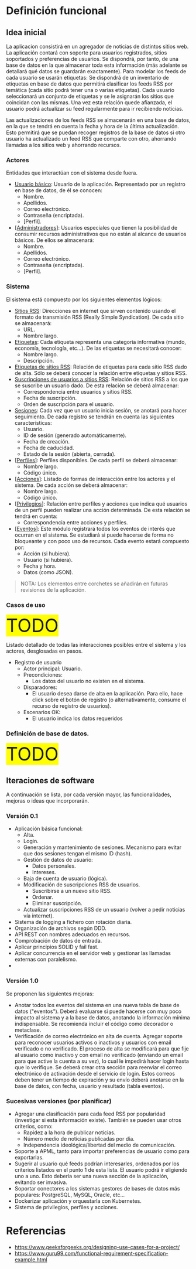 # Definición funcional

## Idea inicial

La aplicacion consistirá en un agregador de noticias de distintos sitios web. La aplicación contará con soporte para usuarios registrados, sitios soportados y preferencias de usuarios. Se dispondrá, por tanto, de una base de datos en la que almacenar toda esta información (más adelante se detallará qué datos se guardarán exactamente). Para modelar los feeds de cada usuario se usarán etiquetas: Se dispondrá de un inventario de etiquetas en base de datos que permitirá clasificar los feeds RSS por temática (cada sitio podrá tener una o varias etiquetas). Cada usuario seleccionará un conjunto de etiquetas y se le asignarán los sitios que coincidan con las mismas. Una vez esta relación quede afianzada, el usuario podrá actualizar su feed regularmente para ir recibiendo noticias.

Las actualizaciones de los feeds RSS se almacenarán en una base de datos, en la que se tendrá en cuenta la fecha y hora de la última actualización. Esto permitirá que se puedan recoger registros de la base de datos si otro usuario ha actualizado un feed RSS que comparte con otro, ahorrando llamadas a los sitios web y ahorrando recursos.

### Actores

Entidades que interactúan con el sistema desde fuera.

* <span style="text-decoration: underline">Usuario básico</span>: Usuario de la aplicación. Representado por un registro en base de datos, de él se conocen:
    * Nombre.
    * Apellidos.
    * Correo electrónico.
    * Contraseña (encriptada).
    * [Perfil].
* [<span style="text-decoration: underline">Administradores</span>]: Usuarios especiales que tienen la posibilidad de consumir recursos administrativos que no están al alcance de usuarios básicos. De ellos se almacenará:
    * Nombre.
    * Apellidos.
    * Correo electrónico.
    * Contraseña (encriptada).
    * [Perfil].

### Sistema

El sistema está compuesto por los siguientes elementos lógicos:

* <span style="text-decoration: underline">Sitios RSS</span>: Direcciones en internet que sirven contenido usando el formato de transmisión RSS (Really Simple Syndication). De cada sitio se almacenará:
    * URL.
    * Nombre largo.
* <span style="text-decoration: underline">Etiquetas</span>: Cada etiqueta representa una categoría informativa (mundo, economía, tecnología, etc...). De las etiquetas se necesitará conocer:
    * Nombre largo.
    * Descripción.
* <span style="text-decoration: underline">Etiquetas de sitios RSS</span>: Relación de etiquetas para cada sitio RSS dado de alta. Sólo se deberá conocer la relación entre etiquetas y sitios RSS.
* <span style="text-decoration: underline">Suscripciones de usuarios a sitios RSS</span>: Relación de sitios RSS a los que se suscribe un usuario dado. De esta relación se deberá almacenar:
    * Correspondencia entre usuarios y sitios RSS.
    * Fecha de suscripción.
    * Orden de suscripción para el usuario.
* <span style="text-decoration: underline">Sesiones</span>: Cada vez que un usuario inicia sesión, se anotará para hacer seguimiento. De cada registro se tendrán en cuenta las siguientes características:
    * Usuario.
    * ID de sesión (generado automáticamente).
    * Fecha de creación.
    * Fecha de caducidad.
    * Estado de la sesión (abierta, cerrada).
* [<span style="text-decoration: underline">Perfiles</span>]: Perfiles disponibles. De cada perfil se deberá almacenar:
    * Nombre largo.
    * Código único.
* [<span style="text-decoration: underline">Acciones</span>]: Listado de formas de interacción entre los actores y el sistema. De cada acción se deberá almacenar:
    * Nombre largo.
    * Código único.
* [<span style="text-decoration: underline">Privilegios</span>]: Relación entre perfiles y acciones que indica qué usuarios de un perfil pueden realizar una acción determinada. De esta relación se tendrá en cuenta:
    * Correspondencia entre acciones y perfiles.
* [<span style="text-decoration: underline">Eventos</span>]: Este módulo registrará todos los eventos de interés que ocurran en el sistema. Se estudiará si puede hacerse de forma no bloqueante y con poco uso de recursos. Cada evento estará compuesto por:
    * Acción (si hubiera).
    * Usuario (si hubiera).
    * Fecha y hora.
    * Datos (como JSON).

> NOTA: Los elementos entre corchetes se añadirán en futuras revisiones de la aplicación.

### Casos de uso

<span style="background-color:yellow;font-size:50px;">TODO</span>

Listado detallado de todas las interacciones posibles entre el sistema y los actores, desglosadas en pasos.

* Registro de usuario
    * Actor principal: Usuario.
    * Precondiciones:
        * Los datos del usuario no existen en el sistema.
    * Disparadores:
        * El usuario desea darse de alta en la aplicación. Para ello, hace click sobre el botón de registro (o alternativamente, consume el recurso de registro de usuarios).
    * Escenarios OK:
        * El usuario indica los datos requeridos

### Definición de base de datos.

<span style="background-color:yellow;font-size:50px;">TODO</span>

## Iteraciones de software

A continuación se lista, por cada versión mayor, las funcionalidades, mejoras o ideas que incorporarán.

### Versión 0.1

* Aplicación básica funcional:
    * Alta.
    * Login. 
    * Generación y mantenimiento de sesiones. Mecanismo para evitar que dos sesiones tengan el mismo ID (hash).
    * Gestión de datos de usuario: 
        * Datos personales. 
        * Intereses.
    * Baja de cuenta de usuario (lógica).
    * Modificación de suscripciones RSS de usuarios.
        * Suscribirse a un nuevo sitio RSS.
        * Ordenar.
        * Eliminar suscripción.
    * Actualizar suscripciones RSS de un usuario (volver a pedir noticias vía internet).
* Sistema de logging a fichero con rotación diaria.
* Organización de archivos según DDD.
* API REST con nombres adecuados en recursos.
* Comprobación de datos de entrada.
* Aplicar principios SOLID y fail fast.
* Aplicar concurrencia en el servidor web y gestionar las llamadas externas con paralelismo.
* 

### Versión 1.0

Se proponen las siguientes mejoras:

* Anotar todos los eventos del sistema en una nueva tabla de base de datos ("eventos"). Deberá evaluarse si puede hacerse con muy poco impacto al sistema y a la base de datos, anotando la información mínima indispensable. Se recomienda incluir el código como decorador o metaclase. 
* Verificación de correo electrónico en alta de cuenta. Agregar soporte para reconocer usuarios activos o inactivos y usuarios con email verificado o no verificado. El proceso de alta se modificará para que fije al usuario como inactivo y con email no verificado (enviando un email para que active la cuenta a su vez), lo cual le impedirá hacer login hasta que lo verifique. Se deberá crear otra sección para reenviar el correo electrónico de activación desde el servicio de login. Estos correos deben tener un tiempo de expiración y su envío deberá anotarse en la base de datos, con fecha, usuario y resultado (tabla eventos).

### Sucesivas versiones (por planificar)

* Agregar una clasificación para cada feed RSS por popularidad (investigar si esta información existe). También se pueden usar otros criterios, como: 
    * Rapidez a la hora de publicar noticias.
    * Número medio de noticias publicadas por día.
    * Independencia ideológica/libertad del medio de comunicación.
* Soporte a APML, tanto para importar preferencias de usuario como para exportarlas.
* Sugerir al usuario qué feeds podrían interesarles, ordenados por los criterios listados en el punto 1 de esta lista. El usuario podrá ir eligiendo uno a uno. Esto debería ser una nueva sección de la aplicación, evitando ser invasiva.
* Soportar conectores a los sistemas gestores de bases de datos más populares: PostgreSQL, MySQL, Oracle, etc...
* Dockerizar aplicación y orquestarla con Kubernetes.
* Sistema de privilegios, perfiles y acciones.

# Referencias

* https://www.geeksforgeeks.org/designing-use-cases-for-a-project/
* https://www.guru99.com/functional-requirement-specification-example.html

